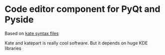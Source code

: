 # Code editor component for PyQt and Pyside

Based on [kate syntax files](http://kate-editor.org/2005/03/24/writing-a-syntax-highlighting-file/)

Kate and katepart is really cool software. But it depends on huge KDE libraries
